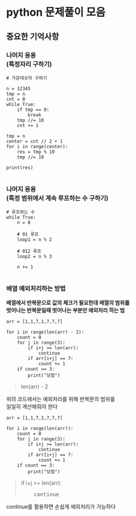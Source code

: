 # python 문제풀이 모음
## 중요한 기억사항
### 나머지 응용<br>(특정자리 구하기)
<pre><code># 가운데숫자 구하기

n = 12345
tmp = n
cnt = 0
while True:
    if tmp == 0:
        break
    tmp //= 10
    cnt += 1

tmp = n
center = cnt // 2 + 1
for i in range(center):
    res = tmp % 10
    tmp //= 10

print(res)

</code></pre>

### 나머지 응용<br>(특정 범위에서 계속 루프하는 수 구하기)
<pre><code># 루프하는 수 
while True:
    n = 0

    # 01 루프
    loop1 = n % 2

    # 012 루프
    loop2 = n % 3

    n += 1

</code></pre>

### 배열 예외처리하는 방법
<b>배열에서 반복문으로 값의 체크가 필요한데 배열의 범위를<br>벗어나는 반복문일때 벗어나는 부분만 예외처리 하는 법</b>
<pre><code>arr = [1,1,7,1,7,7,7]

for i in range(len(arr) - 2):
    count = 0
    for j in range(3):
        if i+j >= len(arr):
            continue
        if arr[i+j] == 7:
            count += 1
    if count == 3:
        print("당첨")
</code></pre>
  
> len(arr) - 2
  
위의 코드에서는 예외처리를 위해 반복문의 범위를  
일일히 계산해줘야 한다
  
<pre><code>arr = [1,1,7,1,7,7,7]

for i in range(len(arr)):
    count = 0
    for j in range(3):
        if i+j >= len(arr):
            continue
        if arr[i+j] == 7:
            count += 1
    if count == 3:
        print("당첨")
</code></pre>
  
> if i+j >= len(arr):  
> <pre>    continue</pre>
  
continue를 활용하면 손쉽게 예외처리가 가능하다